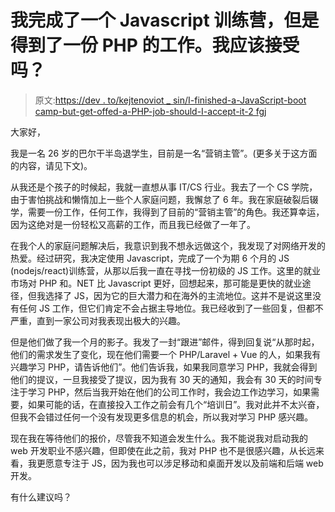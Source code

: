 # 我完成了一个 Javascript 训练营，但是得到了一份 PHP 的工作。我应该接受吗？

> 原文:[https://dev . to/kejtenoviot _ sin/I-finished-a-JavaScript-boot camp-but-get-offed-a-PHP-job-should-I-accept-it-2 fgj](https://dev.to/kejtenoviot_sin/i-finished-a-javascript-bootcamp-but-got-offered-a-php-job-should-i-accept-it-2fgj)

大家好，

我是一名 26 岁的巴尔干半岛退学生，目前是一名“营销主管”。(更多关于这方面的内容，请见下文)。

从我还是个孩子的时候起，我就一直想从事 IT/CS 行业。我去了一个 CS 学院，由于害怕挑战和懒惰加上一些个人家庭问题，我懈怠了 6 年。我在家庭破裂后辍学，需要一份工作，任何工作，我得到了目前的“营销主管”的角色。我还算幸运，因为这绝对是一份轻松又高薪的工作，而且我已经做了一年了。

在我个人的家庭问题解决后，我意识到我不想永远做这个，我发现了对网络开发的热爱。经过研究，我决定使用 Javascript，完成了一个为期 6 个月的 JS (nodejs/react)训练营，从那以后我一直在寻找一份初级的 JS 工作。这里的就业市场对 PHP 和。NET 比 Javascript 更好，回想起来，那可能是更快的就业途径，但我选择了 JS，因为它的巨大潜力和在海外的主流地位。这并不是说这里没有任何 JS 工作，但它们肯定不会占据主导地位。我已经收到了一些回复，但都不严重，直到一家公司对我表现出极大的兴趣。

但是他们做了我一个月的影子。我发了一封“跟进”邮件，得到回复说“从那时起，他们的需求发生了变化，现在他们需要一个 PHP/Laravel + Vue 的人，如果我有兴趣学习 PHP，请告诉他们”。他们告诉我，如果我同意学习 PHP，我就会得到他们的提议，一旦我接受了提议，因为我有 30 天的通知，我会有 30 天的时间专注于学习 PHP，然后当我开始在他们的公司工作时，我会边工作边学习，如果需要，如果可能的话，在直接投入工作之前会有几个“培训日”。我对此并不太兴奋，但我不会错过任何一个没有发现更多信息的机会，所以我对学习 PHP 感兴趣。

现在我在等待他们的报价，尽管我不知道会发生什么。我不能说我对启动我的 web 开发职业不感兴趣，但即使在此之前，我对 PHP 也不是很感兴趣，从长远来看，我更愿意专注于 JS，因为我也可以涉足移动和桌面开发以及前端和后端 web 开发。

有什么建议吗？